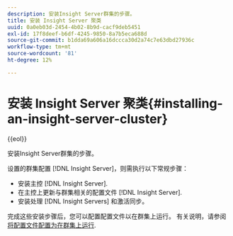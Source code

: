 ```yaml
---
description: 安装Insight Server群集的步骤。
title: 安装 Insight Server 聚类
uuid: 0a0eb03d-2454-4b02-8b9d-cacf9deb5451
exl-id: 17f8deef-b6df-4245-9850-8a7b5eca688d
source-git-commit: b1dda69a606a16dccca30d2a74c7e63dbd27936c
workflow-type: tm+mt
source-wordcount: '81'
ht-degree: 12%

---
```


# 安装 Insight Server 聚类{#installing-an-insight-server-cluster}

{{eol}}

安装Insight Server群集的步骤。

设置的群集配置 [!DNL Insight Server]，则需执行以下常规步骤：

* 安装主控 [!DNL Insight Server].
* 在主控上更新与群集相关的配置文件 [!DNL Insight Server].
* 安装处理 [!DNL Insight Servers] 和激活同步。

完成这些安装步骤后，您可以配置配置文件以在群集上运行。 有关说明，请参阅 [将配置文件配置为在群集上运行](../../../../../home/c-inst-svr/c-install-ins-svr/c-ins-svr-clstrs/c-inst-ins-svr-clstr/c-inst-proc-clstr/c-config-prof-run-clstr.md#concept-c0e68e67c4784bc5af8db61013ca96a3).
